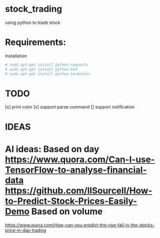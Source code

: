 # stock_trading
using python to trade stock

Requirements:
====
Installation
```python
# sudo apt-get install python-requests
# sudo apt-get install python-bs4
# sudo apt-get install python-termcolor
```
TODO
====
[x] print color
[x] support parse command
[] support notification

IDEAS
====
AI ideas:
Based on day
https://www.quora.com/Can-I-use-TensorFlow-to-analyse-financial-data
https://github.com/llSourcell/How-to-Predict-Stock-Prices-Easily-Demo
Based on volume
====
https://www.quora.com/How-can-you-predict-the-rise-fall-in-the-stocks-price-in-day-trading